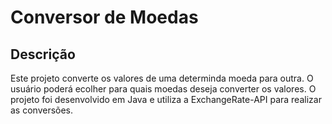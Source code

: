 # Conversor de Moedas

## Descrição
Este projeto converte os valores de uma determinda moeda para outra. O usuário poderá ecolher para quais moedas deseja converter os valores. O projeto foi desenvolvido em Java e utiliza a ExchangeRate-API para realizar as conversões.